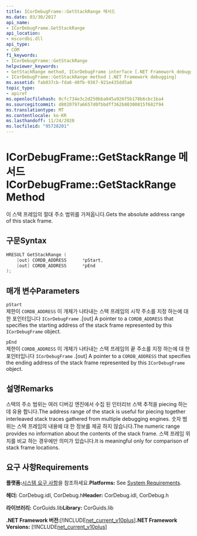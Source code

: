 ```yaml
---
title: ICorDebugFrame::GetStackRange 메서드
ms.date: 03/30/2017
api_name:
- ICorDebugFrame.GetStackRange
api_location:
- mscordbi.dll
api_type:
- COM
f1_keywords:
- ICorDebugFrame::GetStackRange
helpviewer_keywords:
- GetStackRange method, ICorDebugFrame interface [.NET Framework debugging]
- ICorDebugFrame::GetStackRange method [.NET Framework debugging]
ms.assetid: fab037cb-fda6-40fb-9367-921e435dd5a0
topic_type:
- apiref
ms.openlocfilehash: 0cfc734e3c2d250bba045a926f5b178b6cbc1ba4
ms.sourcegitcommit: d8020797a6657d0fbbdff362b80300815f682f94
ms.translationtype: MT
ms.contentlocale: ko-KR
ms.lasthandoff: 11/24/2020
ms.locfileid: "95728201"
---
```

# <a name="icordebugframegetstackrange-method"></a><span data-ttu-id="9020c-102">ICorDebugFrame::GetStackRange 메서드</span><span class="sxs-lookup"><span data-stu-id="9020c-102">ICorDebugFrame::GetStackRange Method</span></span>

<span data-ttu-id="9020c-103">이 스택 프레임의 절대 주소 범위를 가져옵니다.</span><span class="sxs-lookup"><span data-stu-id="9020c-103">Gets the absolute address range of this stack frame.</span></span>  
  
## <a name="syntax"></a><span data-ttu-id="9020c-104">구문</span><span class="sxs-lookup"><span data-stu-id="9020c-104">Syntax</span></span>  
  
```cpp  
HRESULT GetStackRange (  
    [out] CORDB_ADDRESS      *pStart,
    [out] CORDB_ADDRESS      *pEnd  
);  
```  
  
## <a name="parameters"></a><span data-ttu-id="9020c-105">매개 변수</span><span class="sxs-lookup"><span data-stu-id="9020c-105">Parameters</span></span>  

 `pStart`  
 <span data-ttu-id="9020c-106">제한이 `CORDB_ADDRESS` 이 개체가 나타내는 스택 프레임의 시작 주소를 지정 하는에 대 한 포인터입니다 `ICorDebugFrame` .</span><span class="sxs-lookup"><span data-stu-id="9020c-106">[out] A pointer to a `CORDB_ADDRESS` that specifies the starting address of the stack frame represented by this `ICorDebugFrame` object.</span></span>  
  
 `pEnd`  
 <span data-ttu-id="9020c-107">제한이 `CORDB_ADDRESS` 이 개체가 나타내는 스택 프레임의 끝 주소를 지정 하는에 대 한 포인터입니다 `ICorDebugFrame` .</span><span class="sxs-lookup"><span data-stu-id="9020c-107">[out] A pointer to a `CORDB_ADDRESS` that specifies the ending address of the stack frame represented by this `ICorDebugFrame` object.</span></span>  
  
## <a name="remarks"></a><span data-ttu-id="9020c-108">설명</span><span class="sxs-lookup"><span data-stu-id="9020c-108">Remarks</span></span>  

 <span data-ttu-id="9020c-109">스택의 주소 범위는 여러 디버깅 엔진에서 수집 된 인터리브 스택 추적을 piecing 하는 데 유용 합니다.</span><span class="sxs-lookup"><span data-stu-id="9020c-109">The address range of the stack is useful for piecing together interleaved stack traces gathered from multiple debugging engines.</span></span> <span data-ttu-id="9020c-110">숫자 범위는 스택 프레임의 내용에 대 한 정보를 제공 하지 않습니다.</span><span class="sxs-lookup"><span data-stu-id="9020c-110">The numeric range provides no information about the contents of the stack frame.</span></span> <span data-ttu-id="9020c-111">스택 프레임 위치를 비교 하는 경우에만 의미가 있습니다.</span><span class="sxs-lookup"><span data-stu-id="9020c-111">It is meaningful only for comparison of stack frame locations.</span></span>  
  
## <a name="requirements"></a><span data-ttu-id="9020c-112">요구 사항</span><span class="sxs-lookup"><span data-stu-id="9020c-112">Requirements</span></span>  

 <span data-ttu-id="9020c-113">**플랫폼:**[시스템 요구 사항](../../get-started/system-requirements.md)을 참조하세요.</span><span class="sxs-lookup"><span data-stu-id="9020c-113">**Platforms:** See [System Requirements](../../get-started/system-requirements.md).</span></span>  
  
 <span data-ttu-id="9020c-114">**헤더:** CorDebug.idl, CorDebug.h</span><span class="sxs-lookup"><span data-stu-id="9020c-114">**Header:** CorDebug.idl, CorDebug.h</span></span>  
  
 <span data-ttu-id="9020c-115">**라이브러리:** CorGuids.lib</span><span class="sxs-lookup"><span data-stu-id="9020c-115">**Library:** CorGuids.lib</span></span>  
  
 <span data-ttu-id="9020c-116">**.NET Framework 버전:**[!INCLUDE[net_current_v10plus](../../../../includes/net-current-v10plus-md.md)]</span><span class="sxs-lookup"><span data-stu-id="9020c-116">**.NET Framework Versions:** [!INCLUDE[net_current_v10plus](../../../../includes/net-current-v10plus-md.md)]</span></span>
